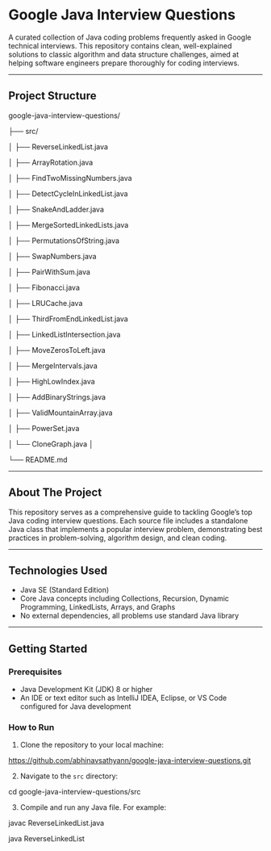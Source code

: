 # **Google Java Interview Questions**

A curated collection of Java coding problems frequently asked in Google technical interviews. This repository contains clean, well-explained solutions to classic algorithm and data structure challenges, aimed at helping software engineers prepare thoroughly for coding interviews.

---

## **Project Structure**

google-java-interview-questions/

├── src/

│   ├── ReverseLinkedList.java

│   ├── ArrayRotation.java

│   ├── FindTwoMissingNumbers.java

│   ├── DetectCycleInLinkedList.java

│   ├── SnakeAndLadder.java

│   ├── MergeSortedLinkedLists.java

│   ├── PermutationsOfString.java

│   ├── SwapNumbers.java

│   ├── PairWithSum.java

│   ├── Fibonacci.java

│   ├── LRUCache.java

│   ├── ThirdFromEndLinkedList.java

│   ├── LinkedListIntersection.java

│   ├── MoveZerosToLeft.java

│   ├── MergeIntervals.java

│   ├── HighLowIndex.java

│   ├── AddBinaryStrings.java

│   ├── ValidMountainArray.java

│   ├── PowerSet.java

│   └── CloneGraph.java
│

└── README.md


---

## **About The Project**

This repository serves as a comprehensive guide to tackling Google’s top Java coding interview questions. Each source file includes a standalone Java class that implements a popular interview problem, demonstrating best practices in problem-solving, algorithm design, and clean coding.

---

## **Technologies Used**

- Java SE (Standard Edition)
- Core Java concepts including Collections, Recursion, Dynamic Programming, LinkedLists, Arrays, and Graphs
- No external dependencies, all problems use standard Java library

---

## **Getting Started**

### **Prerequisites**

- Java Development Kit (JDK) 8 or higher
- An IDE or text editor such as IntelliJ IDEA, Eclipse, or VS Code configured for Java development

### **How to Run**

1. Clone the repository to your local machine:

https://github.com/abhinavsathyann/google-java-interview-questions.git

2. Navigate to the `src` directory:

cd google-java-interview-questions/src

3. Compile and run any Java file. For example:

javac ReverseLinkedList.java

java ReverseLinkedList

